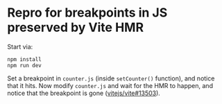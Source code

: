 # Repro for breakpoints in JS preserved by Vite HMR

Start via:

```
npm install
npm run dev
```

Set a breakpoint in `counter.js` (inside `setCounter()` function), and notice that it hits.
Now modify `counter.js` and wait for the HMR to happen, and notice that the breakpoint is
gone ([vitejs/vite#13503](https://github.com/vitejs/vite/issues/13503)).
